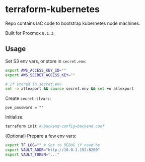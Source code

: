 # terraform-kubernetes
Repo contains IaC code to bootstrap kubernetes node machines.

Built for Proxmox `8.1.3`.

## Usage
Set S3 env vars, or store in `secret.env`:
```bash
export AWS_ACCESS_KEY_ID=""
export AWS_SECRET_ACCESS_KEY=""

# If stored in secret.env
set -o allexport && source secret.env && set +o allexport
```

Create `secret.tfvars`:
```hcl
pve_password = ""
```

Initialize:
```bash
terraform init #-backend-config=backend.conf
```

(Optional) Prepare a few env vars:
```bash
export TF_LOG="" # Set to DEBUG if need be
export VAULT_ADDR="http://10.0.1.152:8200"
export VAULT_TOKEN="..."
```